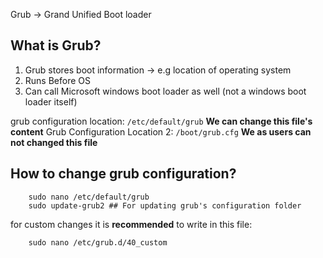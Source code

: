 Grub -> Grand Unified Boot loader

## What is Grub?
1. Grub stores boot information -> e.g location of operating system
2. Runs Before OS
3. Can call Microsoft windows boot loader as well (not a windows boot loader itself)



grub configuration location: `/etc/default/grub`
**We can change this file's content**
Grub Configuration Location 2: `/boot/grub.cfg`
**We as users can not changed this file**

## How to change grub configuration?
```
	sudo nano /etc/default/grub
	sudo update-grub2 ## For updating grub's configuration folder
```
for custom changes it is **recommended** to write in this file:
```
	sudo nano /etc/grub.d/40_custom
```

